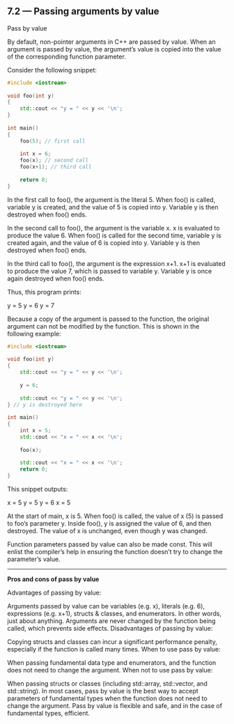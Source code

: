 ## 7.2 — Passing arguments by value


Pass by value

By default, non-pointer arguments in C++ are passed by value. When an argument is passed by value, the argument’s value is copied into the value of the corresponding function parameter.

Consider the following snippet:

```c++
#include <iostream>
 
void foo(int y)
{
    std::cout << "y = " << y << '\n';
}
 
int main()
{
    foo(5); // first call
 
    int x = 6;
    foo(x); // second call
    foo(x+1); // third call
 
    return 0;
}
```

In the first call to foo(), the argument is the literal 5. When foo() is called, variable y is created, and the value of 5 is copied into y. Variable y is then destroyed when foo() ends.

In the second call to foo(), the argument is the variable x. x is evaluated to produce the value 6. When foo() is called for the second time, variable y is created again, and the value of 6 is copied into y. Variable y is then destroyed when foo() ends.

In the third call to foo(), the argument is the expression x+1. x+1 is evaluated to produce the value 7, which is passed to variable y. Variable y is once again destroyed when foo() ends.

Thus, this program prints:

y = 5
y = 6
y = 7

Because a copy of the argument is passed to the function, the original argument can not be modified by the function. This is shown in the following example:

```c++
#include <iostream>
 
void foo(int y)
{
    std::cout << "y = " << y << '\n';
 
    y = 6;
 
    std::cout << "y = " << y << '\n';
} // y is destroyed here
 
int main()
{
    int x = 5;
    std::cout << "x = " << x << '\n';
 
    foo(x);
 
    std::cout << "x = " << x << '\n';
    return 0;
}
```

This snippet outputs:

x = 5
y = 5
y = 6
x = 5

At the start of main, x is 5. When foo() is called, the value of x (5) is passed to foo’s parameter y. Inside foo(), y is assigned the value of 6, and then destroyed. The value of x is unchanged, even though y was changed.

Function parameters passed by value can also be made const. This will enlist the compiler’s help in ensuring the function doesn’t try to change the parameter’s value.


---

**Pros and cons of pass by value**

Advantages of passing by value:

Arguments passed by value can be variables (e.g. x), literals (e.g. 6), expressions (e.g. x+1), structs & classes, and enumerators. In other words, just about anything.
Arguments are never changed by the function being called, which prevents side effects.
Disadvantages of passing by value:

Copying structs and classes can incur a significant performance penalty, especially if the function is called many times.
When to use pass by value:

When passing fundamental data type and enumerators, and the function does not need to change the argument.
When not to use pass by value:

When passing structs or classes (including std::array, std::vector, and std::string).
In most cases, pass by value is the best way to accept parameters of fundamental types when the function does not need to change the argument. Pass by value is flexible and safe, and in the case of fundamental types, efficient.




